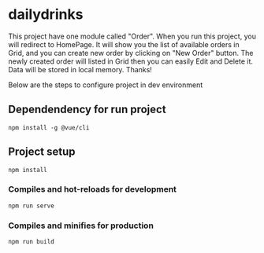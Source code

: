 # dailydrinks

This project have one module called "Order". When you run this project, you will redirect to HomePage.
It will show you the list of available orders in Grid, and you can create new order by clicking on "New Order" button. The newly created order will listed in Grid then you can easily Edit and Delete it. Data will be stored in local memory. Thanks!

Below are the steps to configure project in dev environment

## Dependendency for run project
```
npm install -g @vue/cli
```

## Project setup
```
npm install
```

### Compiles and hot-reloads for development
```
npm run serve
```

### Compiles and minifies for production
```
npm run build
```